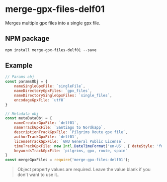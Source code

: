 # merge-gpx-files-delf01

Merges multiple gpx files into a single gpx file. 


## NPM package

```javascript
npm install merge-gpx-files-delf01 --save
```

## Example

```javascript
// Params obj
const paramsObj = {
    nameSingleGpxFile: `singleFile`, 
    nameDirectoryGpxFiles: `gpx_files`,
    nameDirectorySingleGpxFiles: `single_files`,
    encodageGpxFile: `utf8`
}

// Metadata obj
const metaDataObj = {
    nameCreatorGpxFile: `delf01`,
    nameTrackGpxFile: `Santiago to Nordkapp`,
    descriptionTrackGpxFile: `Pilgrims Route gpx file`,
    authorTrackGpxFile: `delf01`,
    licenseTrackGpxFile: `GNU General Public License`,
    timeTrackGpxFile: new Intl.DateTimeFormat('en-US', { dateStyle: 'full', timeStyle: 'long' }).format(new Date(Date.UTC(2020, 11, 20, 3, 23, 16, 738))),
    keywordsTrackGpxFile: `pilgrims, gpx, route, spain`
}
const mergeGpxFiles = require('merge-gpx-files-delf01');
```

> Object property values ​​are required. Leave the value blank if you don't want to use it..
